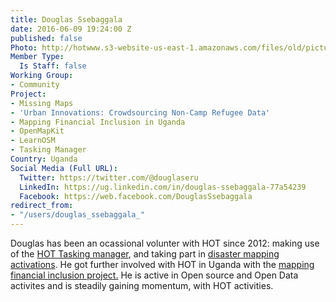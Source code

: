 ```yaml
---
title: Douglas Ssebaggala
date: 2016-06-09 19:24:00 Z
published: false
Photo: http://hotwww.s3-website-us-east-1.amazonaws.com/files/old/pictures/picture-333-1500557660.jpg
Member Type:
  Is Staff: false
Working Group:
- Community
Project:
- Missing Maps
- 'Urban Innovations: Crowdsourcing Non-Camp Refugee Data'
- Mapping Financial Inclusion in Uganda
- OpenMapKit
- LearnOSM
- Tasking Manager
Country: Uganda
Social Media (Full URL):
  Twitter: https://twitter.com/@douglaseru
  LinkedIn: https://ug.linkedin.com/in/douglas-ssebaggala-77a54239
  Facebook: https://web.facebook.com/DouglasSsebaggala
redirect_from:
- "/users/douglas_ssebaggala_"
---
```


<p>Douglas has been an ocassional volunter with HOT since 2012: making use of the <a href="http://tasks.hotosm.org/project/842" target="_blank">HOT Tasking manager</a>, and taking part in <a href="http://www.mappingday.com/content/mapping-day-meet-disaster-response-and-preparedness" target="_blank">disaster mapping activations</a>. He got further involved with HOT in Uganda with the <a href="https://hotosm.org/projects/mapping_financial_inclusion_in_uganda" target="_blank">mapping financial inclusion project.</a>&nbsp;He is active in Open source and Open Data activites and is steadily gaining momentum, with HOT activities.</p>
